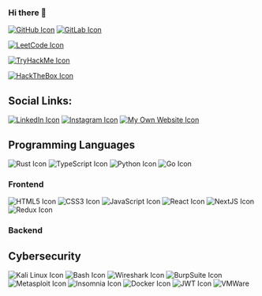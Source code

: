 ### Hi there 👋

[![GitHub Icon](https://img.shields.io/badge/GitHub-100000?style=for-the-badge&logo=github&logoColor=white)]()
[![GitLab Icon](https://img.shields.io/badge/GitLab-330F63?style=for-the-badge&logo=gitlab&logoColor=white)]()

[![LeetCode Icon](https://img.shields.io/badge/-LeetCode-FFA116?style=for-the-badge&logo=LeetCode&logoColor=black&link=https://leetcode.com/u/s3r1msultan/)](https://leetcode.com/u/s3r1msultan/)

[![TryHackMe Icon](https://img.shields.io/badge/TryHackMe-212C42?style=for-the-badge&logo=TryHackMe&logoColor=white)]()

[![HackTheBox Icon](https://img.shields.io/badge/HackTheBox-111927?style=for-the-badge&logo=Hack%20The%20Box&logoColor=9FEF00)]()

## Social Links:

[![LinkedIn Icon](https://img.shields.io/badge/LinkedIn-0077B5?style=for-the-badge&logo=linkedin&logoColor=white)]() [![Instagram Icon](https://img.shields.io/badge/Instagram-E4405F?style=for-the-badge&logo=instagram&logoColor=white)]() [![My Own Website Icon](https://img.shields.io/badge/website-000000?style=for-the-badge&logo=About.me&logoColor=white)]()

## Programming Languages

![Rust Icon](https://img.shields.io/badge/Rust-000000?style=for-the-badge&logo=rust&logoColor=white) ![TypeScript Icon](https://img.shields.io/badge/TypeScript-007ACC?style=for-the-badge&logo=typescript&logoColor=white) ![Python Icon](https://img.shields.io/badge/Python-FFD43B?style=for-the-badge&logo=python&logoColor=blue) ![Go Icon](https://img.shields.io/badge/Go-00ADD8?style=for-the-badge&logo=go&logoColor=white)

### Frontend

![HTML5 Icon](https://img.shields.io/badge/HTML5-E34F26?style=for-the-badge&logo=html5&logoColor=white) ![CSS3 Icon](https://img.shields.io/badge/CSS3-1572B6?style=for-the-badge&logo=css3&logoColor=white) ![JavaScript Icon](https://img.shields.io/badge/JavaScript-323330?style=for-the-badge&logo=javascript&logoColor=F7DF1E) ![React Icon](https://img.shields.io/badge/React-20232A?style=for-the-badge&logo=react&logoColor=61DAFB) ![NextJS Icon](https://img.shields.io/badge/next%20js-000000?style=for-the-badge&logo=nextdotjs&logoColor=white) ![Redux Icon](https://img.shields.io/badge/Redux-593D88?style=for-the-badge&logo=redux&logoColor=white)

### Backend

## Cybersecurity

![Kali Linux Icon](https://img.shields.io/badge/Kali_Linux-557C94?style=for-the-badge&logo=kali-linux&logoColor=white) ![Bash Icon](https://img.shields.io/badge/GNU%20Bash-4EAA25?style=for-the-badge&logo=GNU%20Bash&logoColor=white) ![Wireshark Icon](https://img.shields.io/badge/Wireshark-1679A7?style=for-the-badge&logo=Wireshark&logoColor=white) ![BurpSuite Icon](https://img.shields.io/badge/burpsuite-FF6633?style=for-the-badge&logo=burpsuite&logoColor=white) ![Metasploit Icon](https://img.shields.io/badge/metasploit-2596CD?style=for-the-badge&logo=metasploit&logoColor=white) ![Insomnia Icon](https://img.shields.io/badge/Insomnia-5849be?style=for-the-badge&logo=Insomnia&logoColor=white) ![Docker Icon](https://img.shields.io/badge/Docker-2CA5E0?style=for-the-badge&logo=docker&logoColor=white) ![JWT Icon](https://img.shields.io/badge/JWT-000000?style=for-the-badge&logo=JSON%20web%20tokens&logoColor=white) ![VMWare](https://img.shields.io/badge/VMware-231f20?style=for-the-badge&logo=VMware&logoColor=white)
